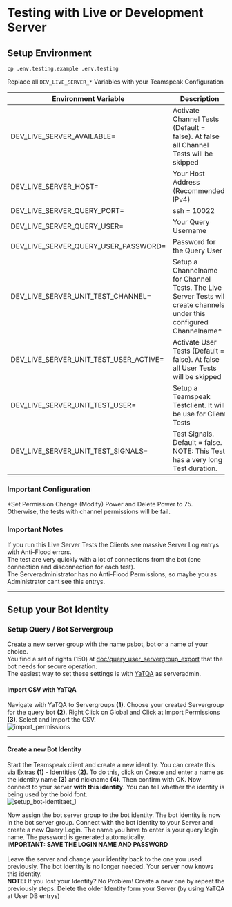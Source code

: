 Testing with Live or Development Server
==================
## Setup Environment

```shell
cp .env.testing.example .env.testing
```
Replace all `DEV_LIVE_SERVER_*` Variables with your Teamspeak Configuration

| Environment Variable                   | Description                                                                                                          |
|----------------------------------------|----------------------------------------------------------------------------------------------------------------------|
| DEV_LIVE_SERVER_AVAILABLE=             | Activate Channel Tests (Default =  false). At false all Channel Tests will be skipped                                |
| DEV_LIVE_SERVER_HOST=                  | Your Host Address (Recommended: IPv4)                                                                                |
| DEV_LIVE_SERVER_QUERY_PORT=            | ssh = 10022                                                                                                          |
| DEV_LIVE_SERVER_QUERY_USER=            | Your Query Username                                                                                                  |
| DEV_LIVE_SERVER_QUERY_USER_PASSWORD=   | Password for the Query User                                                                                          |
| DEV_LIVE_SERVER_UNIT_TEST_CHANNEL=     | Setup a Channelname for Channel Tests. The Live Server Tests will create channels under this configured Channelname* |
| DEV_LIVE_SERVER_UNIT_TEST_USER_ACTIVE= | Activate User Tests (Default = false). At false all User Tests will be skipped                                       |
| DEV_LIVE_SERVER_UNIT_TEST_USER=        | Setup a Teamspeak Testclient. It will be use for Client Tests                                                        |
| DEV_LIVE_SERVER_UNIT_TEST_SIGNALS=     | Test Signals. Default = false. NOTE: This Test has a very long Test duration.                                        |

### Important Configuration
*Set Permission Change (Modify) Power and Delete Power to 75. Otherwise, the tests with channel permissions will be fail.

### Important Notes
If you run this Live Server Tests the Clients see massive Server Log entrys with Anti-Flood errors.<br>
The test are very quickly with a lot of connections from the bot (one connection and disconnection for each test).<br>
The Serveradministrator has no Anti-Flood Permissions, so maybe you as Administrator cant see this entrys.

---

## Setup your Bot Identity
### Setup Query / Bot Servergroup
Create a new server group with the name psbot, bot or a name of your choice.<br>
You find a set of rights (150) at [doc/query_user_servergroup_export](query_user_servergroup_export.csv) that the bot needs for secure operation.<br>
The easiest way to set these settings is with [YaTQA](https://yat.qa/) as serveradmin.

#### Import CSV with YaTQA
Navigate with YaTQA to Servergroups **(1)**. Choose your created Servergroup for the query bot **(2)**. Right Click on Global and Click at Import Permissions **(3)**.
Select and Import the CSV.<br>
![import_permissions](img/query_import_permissions.png)

---

#### Create a new Bot Identity
Start the Teamspeak client and create a new identity. You can create this via Extras **(1)** - Identities **(2)**. To do this, click on Create and enter a name as the identity name **(3)** and nickname **(4)**. Then confirm with OK. Now connect to your server **with this identity**. You can tell whether the identity is being used by the bold font.<br>
![setup_bot-identitaet_1](img/setup_bot-identitaet_1.png)

Now assign the bot server group to the bot identity. The bot identity is now in the bot server group. Connect with the bot identity to your Server and create a new Query Login. The name you have to enter is your query login name. The password is generated automatically.<br>
**IMPORTANT: SAVE THE LOGIN NAME AND PASSWORD**<br><br>
Leave the server and change your identity back to the one you used previously. The bot identity is no longer needed. Your server now knows this identity.<br>
**NOTE:** If you lost your Identity? No Problem! Create a new one by repeat the previously steps. Delete the older Identity form your Server (by using YaTQA at User DB entrys) 

